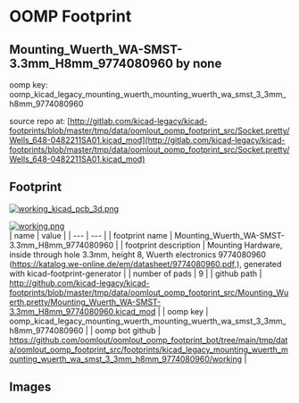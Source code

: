 # OOMP Footprint  
## Mounting_Wuerth_WA-SMST-3.3mm_H8mm_9774080960  by none  
  
oomp key: oomp_kicad_legacy_mounting_wuerth_mounting_wuerth_wa_smst_3_3mm_h8mm_9774080960  
  
source repo at: [http://gitlab.com/kicad-legacy/kicad-footprints/blob/master/tmp/data/oomlout_oomp_footprint_src/Socket.pretty/Wells_648-0482211SA01.kicad_mod](http://gitlab.com/kicad-legacy/kicad-footprints/blob/master/tmp/data/oomlout_oomp_footprint_src/Socket.pretty/Wells_648-0482211SA01.kicad_mod)  
## Footprint  
  
[![working_kicad_pcb_3d.png](working_kicad_pcb_3d_600.png)](working_kicad_pcb_3d.png)  
  
[![working.png](working_600.png)](working.png)  
| name | value | 
| --- | --- | 
| footprint name | Mounting_Wuerth_WA-SMST-3.3mm_H8mm_9774080960 | 
| footprint description | Mounting Hardware, inside through hole 3.3mm, height 8, Wuerth electronics 9774080960 (https://katalog.we-online.de/em/datasheet/9774080960.pdf,), generated with kicad-footprint-generator | 
| number of pads | 9 | 
| github path | http://github.com/kicad-legacy/kicad-footprints/blob/master/tmp/data/oomlout_oomp_footprint_src/Mounting_Wuerth.pretty/Mounting_Wuerth_WA-SMST-3.3mm_H8mm_9774080960.kicad_mod | 
| oomp key | oomp_kicad_legacy_mounting_wuerth_mounting_wuerth_wa_smst_3_3mm_h8mm_9774080960 | 
| oomp bot github | https://github.com/oomlout/oomlout_oomp_footprint_bot/tree/main/tmp/data/oomlout_oomp_footprint_src/footprints/kicad_legacy_mounting_wuerth_mounting_wuerth_wa_smst_3_3mm_h8mm_9774080960/working | 
## Images  
